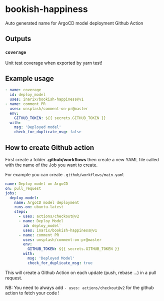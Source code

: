 # bookish-happiness
Auto generated name for ArgoCD model deployment Github Action

## Outputs

### `coverage`

Unit test coverage when exported by yarn test!

## Example usage
```yaml
- name: coverage
  id: deploy_model
  uses: inarix/bookish-happiness@v1
- name: comment PR
  uses: unsplash/comment-on-pr@master
  env:
    GITHUB_TOKEN: ${{ secrets.GITHUB_TOKEN }}
  with:
    msg: 'Deployed model'
    check_for_duplicate_msg: false
```

## How to create Github action

First create a folder **.github/workflows** then create a new YAML file called with the name of the Job you want to create.

For example you can create ```.github/workflows/main.yaml```
```yaml
name: Deploy model on ArgoCD
on: pull_request
jobs:
  deploy-model:
    name: ArgoCD model deployment 
    runs-on: ubuntu-latest
    steps:
      - uses: actions/checkout@v2
      - name: Deploy Model
        id: deploy_model`
        uses: inarix/bookish-happiness@v1
      - name: comment PR
        uses: unsplash/comment-on-pr@master
        env:
          GITHUB_TOKEN: ${{ secrets.GITHUB_TOKEN }}
        with:
          msg: 'Deployed Model'
          check_for_duplicate_msg: true
```

This will create a Github Action on each update (push, rebase ...) in a pull request.

NB: You need to always add ```- uses: actions/checkout@v2``` for the github action to fetch your code !